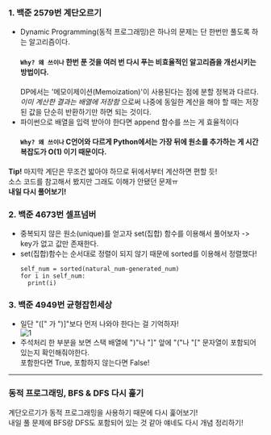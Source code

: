 ### 1. 백준 2579번 계단오르기
- Dynamic Programming(동적 프로그래밍)은 하나의 문제는 단 한번만 풀도록 하는 알고리즘이다.   
   #### __``Why? 왜 쓰이나``__ 한번 푼 것을 여러 번 다시 푸는 비효율적인 알고리즘을 개선시키는 방법이다.   
   DP에서는 '메모이제이션(Memoization)'이 사용된다는 점에 분할 정복과 다르다. _이미 계산한 결과는 배열에 저장함_ 으로써 나중에 동일한 계산을 해야 할 때는 저장된 값을 단순히 반환하기만 하면 되는 것이다.
- 파이썬으로 배열을 입력 받아야 한다면 append 함수를 쓰는 게 효율적이다    
   #### __``Why? 왜 쓰이나``__ C언어와 다르게 Python에서는 가장 뒤에 원소를 추가하는 게 시간 복잡도가 __O(1)__ 이기 때문이다.   
__Tip!__ 마지막 계단은 무조건 밟아야 하므로 뒤에서부터 계산하면 편할 듯!    
     소스 코드를 참고해서 봤지만 그래도 이해가 안됐던 문제ㅠ   
     __내일 다시 풀어보기!__   

   
### 2. 백준 4673번 셀프넘버   
- 중복되지 않은 원소(unique)를 얻고자 set(집합) 함수를 이용해서 풀어보자 -> key가 없고 값만 존재한다.   
- set(집합)함수는 순서대로 정렬이 되지 않기 때문에 sorted를 이용해서 정렬했다!
  ```
  self_num = sorted(natural_num-generated_num)
  for i in self_num:
    print(i)   
  ```   
  
### 3. 백준 4949번 균형잡힌세상   
- 일단 "([" 가 ")]"보다 먼저 나와야 한다는 걸 기억하자!    
![1](https://user-images.githubusercontent.com/57293780/122596125-61dcb400-d0a4-11eb-8600-7a1b5e3d733e.PNG)   
- 주석처리 한 부분을 보면 스택 배열에 ")"나 "]" 앞에  "("나 "[" 문자열이 포함되어 있는지 확인해줘야한다.   
   포함한다면 True, 포함하지 않는다면 False!

---    
### 동적 프로그래밍, BFS & DFS 다시 훑기    
   계단오르기가 동적 프로그래밍을 사용하기 때문에 다시 훑어보기!   
   내일 풀 문제에 BFS랑 DFS도 포함되어 있는 것 같아 얘네도 다시 개념 정리하기! 
